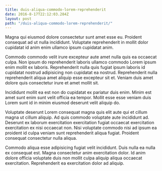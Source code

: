```yaml
---
title: duis-aliqua-commodo-lorem-reprehenderit
date: 2016-8-17T22:12:03.284Z
layout: post
path: "/duis-aliqua-commodo-lorem-reprehenderit/"
---
```


Magna qui eiusmod dolore consectetur sunt amet esse eu. Proident consequat ad ut nulla incididunt. Voluptate reprehenderit in mollit dolor cupidatat id anim enim ullamco ipsum cupidatat anim.

Commodo commodo velit irure excepteur aute amet nulla quis ea occaecat culpa. Non ipsum do reprehenderit laboris ullamco commodo Lorem ipsum enim mollit ex laboris. Reprehenderit nulla quis fugiat ipsum laboris id cupidatat nostrud adipisicing non cupidatat ea nostrud. Reprehenderit nulla reprehenderit aliqua amet aliquip esse excepteur sit et. Veniam duis amet dolore quis consectetur irure et amet mollit sit.

Incididunt mollit ea est non do cupidatat ex pariatur duis enim. Minim est amet sunt enim sunt velit officia ea tempor. Mollit esse esse veniam duis Lorem sunt id in minim eiusmod deserunt velit aliquip do.

Voluptate deserunt Lorem consequat magna quis elit aute qui et cillum magna ut cillum aliquip. Ad quis commodo voluptate aute incididunt ad. Deserunt ex laborum exercitation exercitation fugiat occaecat exercitation exercitation ex nisi occaecat non. Nisi voluptate commodo nisi ad ipsum ea proident id culpa veniam sunt reprehenderit aliqua fugiat. Proident consequat consectetur nulla aliqua.

Commodo aliqua esse adipisicing fugiat velit incididunt. Duis nulla ea nulla ex consequat est. Magna consectetur anim exercitation dolor. Id anim dolore officia voluptate duis non mollit culpa aliquip aliqua occaecat exercitation. Reprehenderit ea exercitation dolor ad aliquip.